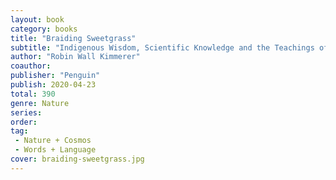 ```yaml
---
layout: book
category: books
title: "Braiding Sweetgrass"
subtitle: "Indigenous Wisdom, Scientific Knowledge and the Teachings of Plants"
author: "Robin Wall Kimmerer"
coauthor:
publisher: "Penguin"
publish: 2020-04-23
total: 390
genre: Nature
series:
order:
tag: 
 - Nature + Cosmos
 - Words + Language
cover: braiding-sweetgrass.jpg
---
```

